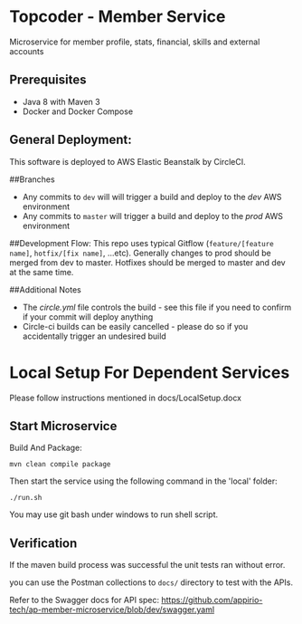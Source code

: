 # Topcoder - Member Service
Microservice for member profile, stats, financial, skills and external accounts

## Prerequisites

- Java 8 with Maven 3
- Docker and Docker Compose

## General Deployment:
This software is deployed to AWS Elastic Beanstalk by CircleCI.

##Branches

* Any commits to ```dev``` will will trigger a build and deploy to the _dev_ AWS environment
* Any commits to ```master``` will trigger a build and deploy to the _prod_ AWS environment

##Development Flow:
This repo uses typical Gitflow (```feature/[feature name]```, ```hotfix/[fix name]```, ...etc). Generally changes to prod should be merged from dev to master. Hotfixes should be merged to master and dev at the same time.

##Additional Notes

* The _circle.yml_ file controls the build - see this file if you need to confirm if your commit will deploy anything
* Circle-ci builds can be easily cancelled - please do so if you accidentally trigger an undesired build

# Local Setup For Dependent Services
Please follow instructions mentioned in docs/LocalSetup.docx

## Start Microservice

Build And Package:

```
mvn clean compile package
```

Then start the service using the following command in the 'local' folder:

```
./run.sh
```

You may use git bash under windows to run shell script.

## Verification

If the maven build process was successful the unit tests ran without error.

you can use the Postman collections to `docs/` directory to test with the APIs.  

Refer to the Swagger docs for API spec:  https://github.com/appirio-tech/ap-member-microservice/blob/dev/swagger.yaml
